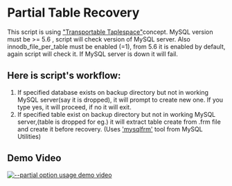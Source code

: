 Partial Table Recovery
======================

This script is using ["Transportable Taplespace"](http://dev.mysql.com/doc/refman/5.6/en/glossary.html#glos_transportable_tablespace)concept.
MySQL version must be >= 5.6 , script will check version of MySQL server.
Also innodb_file_per_table must be enabled (=1), from 5.6 it is enabled by default, again script will check it.
If MySQL server is down it will fail.

Here is script's workflow:
--------------------------

1. If specified database exists on backup directory but not in working MySQL server(say it is dropped),
it will prompt to create new one.
If you type yes, it will proceed, if no it will exit.
2. If specified table exist on backup directory but not in working MySQL server,(table is dropped for eg.) 
it will extract table create from .frm file and create it before recovery.
(Uses ['mysqlfrm'](http://dev.mysql.com/doc/mysql-utilities/1.5/en/mysqlfrm.html) tool from MySQL Utilities)


Demo Video
----------

[![--partial option usage demo video](http://img.youtube.com/vi/IPnJlWC1U4/0.jpg)](https://www.youtube.com/watch?v=IPnJlWC1U4s&list=PL0xSLrZOcI4twnmfzb4jeQ8s9zbIoVk5m&index=2)

